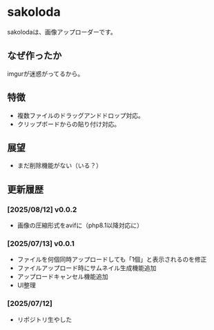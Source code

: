 # sakoloda

sakolodaは、画像アップローダーです。

## なぜ作ったか

imgurが迷惑がってるから。

## 特徴

- 複数ファイルのドラッグアンドドロップ対応。
- クリップボードからの貼り付け対応。

## 展望

- まだ削除機能がない（いる？）

## 更新履歴

### [2025/08/12] v0.0.2

- 画像の圧縮形式をavifに（php8.1以降対応に）

### [2025/07/13] v0.0.1

- ファイルを何個同時アップロードしても「1個」と表示されるのを修正
- ファイルアップロード時にサムネイル生成機能追加
- アップロードキャンセル機能追加
- UI整理

### [2025/07/12]

- リポジトリ生やした
